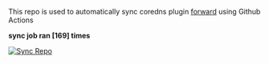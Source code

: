 This repo is used to automatically sync coredns plugin [forward](https://github.com/QZLin/forward) using Github Actions

**sync job ran [169] times**

[![Sync Repo](https://github.com/QZLin/coredns-extract/actions/workflows/sync.yaml/badge.svg)](https://github.com/QZLin/coredns-extract/actions/workflows/sync.yaml)
